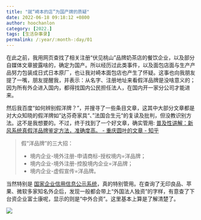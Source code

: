 ```yaml
---
title: "就“崎本的店”为国产牌的质疑"
date: 2022-06-18 09:18:12 +0800
author: hoochanlon
category: [2022.]
tags: [生活杂事录]
permalink: /:year/:month-:day/01
---
```


在此之前，我用网页查找了相关注册“伏见桃山”品牌奶茶店的餐饮企业，以及部分自媒体文章披露啥的，确定为国产。所以经历过此类事件，以及面包店面与生产产品努力包装成日式日本原厂，也让我对崎本面包店也产生了怀疑。这事也向我朋友提了一嘴，朋友提醒我，并表示：从名字、注册地址来看假洋品牌是没啥意义的；因为所有外企进入国内，都得找国内公民担任法人，在国内开一家分公司才能进来。

然后我百度“如何辨别假洋牌？”，并搜寻了一些条目文章，这其中大部分文章都是对大众知晓的假洋牌如”达芬奇家具“、”法国合生元“的复读及批判，但没教识别方法。这不是我想要的。不过，终于找到了一个好文章，确实管用: [普及性讲解：新风系统真假洋品牌鉴定方法，准确度高。 - 重庆圆叶的文章 - 知乎](https://zhuanlan.zhihu.com/p/111619655)

> 假“洋品牌”的三大招：
> * 境内企业-境外注册-申请商标-授权境内=洋品牌；
> * 境内企业-境外注册-控股境内企业=洋品牌；
> * 境内企业-虚假宣传=洋品牌。

当然特别是 [国家企业信用信息公示系统](http://www.gsxt.gov.cn/index.html)，真的特别管用。在查询了无印良品、苹果、微软多家知名外企后，发现一般都会带上“外国法人独资”的字样，有意查了下台资企业富士康呢，显示的则是“中外合资”。这里基本上算是了解清楚了。

![ ](https://i.imgtg.com/2022/06/18/75Jwp.png)